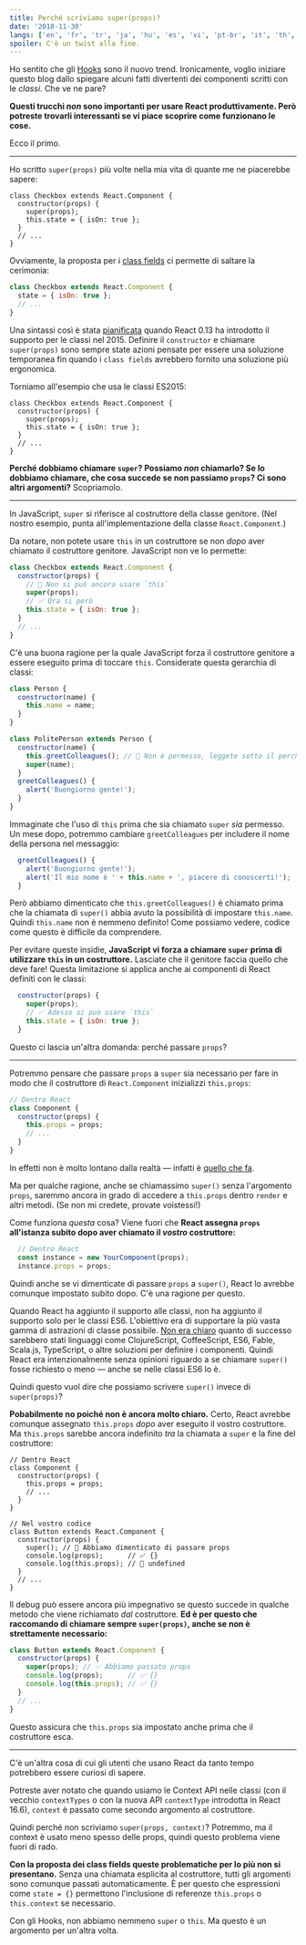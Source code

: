 ```yaml
---
title: Perché scriviamo super(props)?
date: '2018-11-30'
langs: ['en', 'fr', 'tr', 'ja', 'hu', 'es', 'vi', 'pt-br', 'it', 'th', 'my', 'ru']
spoiler: C'è un twist alla fine.
---
```



Ho sentito che gli [Hooks](https://reactjs.org/docs/hooks-intro.html) sono il nuovo trend. Ironicamente, voglio iniziare questo blog dallo spiegare alcuni fatti divertenti dei componenti scritti con le *classi*. Che ve ne pare?

**Questi trucchi *non* sono importanti per usare React produttivamente. Però potreste trovarli interessanti se vi piace scoprire come funzionano le cose.**

Ecco il primo.

---

Ho scritto `super(props)` più volte nella mia vita di quante me ne piacerebbe sapere:

```jsx{3}
class Checkbox extends React.Component {
  constructor(props) {
    super(props);
    this.state = { isOn: true };
  }
  // ...
}
```

Ovviamente, la proposta per i [class fields](https://github.com/tc39/proposal-class-fields) ci permette di saltare la cerimonia:

```jsx
class Checkbox extends React.Component {
  state = { isOn: true };
  // ...
}
```

Una sintassi così è stata [pianificata](https://reactjs.org/blog/2015/01/27/react-v0.13.0-beta-1.html#es7-property-initializers) quando React 0.13 ha introdotto il supporto per le classi nel 2015. Definire il `constructor` e chiamare `super(props)` sono sempre state azioni pensate per essere una soluzione temporanea fin quando i `class fields` avrebbero fornito una soluzione più ergonomica.

Torniamo all'esempio che usa le classi ES2015:

```jsx{3}
class Checkbox extends React.Component {
  constructor(props) {
    super(props);
    this.state = { isOn: true };
  }
  // ...
}
```

**Perché dobbiamo chiamare `super`? Possiamo *non* chiamarlo? Se lo dobbiamo chiamare, che cosa succede se non passiamo `props`? Ci sono altri argomenti?** Scopriamolo.

---

In JavaScript, `super` si riferisce al costruttore della classe genitore. (Nel nostro esempio, punta all'implementazione della classe `React.Component`.)

Da notare, non potete usare `this` in un costruttore se non *dopo* aver chiamato il costruttore genitore. JavaScript non ve lo permette:

```jsx
class Checkbox extends React.Component {
  constructor(props) {
    // 🔴 Non si può ancora usare `this`
    super(props);
    // ✅ Ora si però
    this.state = { isOn: true };
  }
  // ...
}
```

C'è una buona ragione per la quale JavaScript forza il costruttore genitore a essere eseguito prima di toccare `this`. Considerate questa gerarchia di classi:

```jsx
class Person {
  constructor(name) {
    this.name = name;
  }
}

class PolitePerson extends Person {
  constructor(name) {
    this.greetColleagues(); // 🔴 Non è permesso, leggete sotto il perché
    super(name);
  }
  greetColleagues() {
    alert('Buongiorno gente!');
  }
}
```

Immaginate che l'uso di `this` prima che sia chiamato `super` *sia* permesso. Un mese dopo, potremmo cambiare `greetColleagues` per includere il nome della persona nel messaggio:

```jsx
  greetColleagues() {
    alert('Buongiorno gente!');
    alert('Il mio nome è ' + this.name + ', piacere di conoscerti!');
  }
```

Però abbiamo dimenticato che `this.greetColleagues()` è chiamato prima che la chiamata di `super()` abbia avuto la possibilità di impostare `this.name`. Quindi `this.name` non è nemmeno definito! Come possiamo vedere, codice come questo è difficile da comprendere.

Per evitare queste insidie, **JavaScript vi forza a chiamare `super` prima di utilizzare `this` in un costruttore.** Lasciate che il genitore faccia quello che deve fare! Questa limitazione si applica anche ai componenti di React definiti con le classi:

```jsx
  constructor(props) {
    super(props);
    // ✅ Adesso si può usare `this`
    this.state = { isOn: true };
  }
```

Questo ci lascia un'altra domanda: perché passare `props`?

---

Potremmo pensare che passare `props` a `super` sia necessario per fare in modo che il costruttore di `React.Component` inizializzi `this.props`:

```jsx
// Dentro React
class Component {
  constructor(props) {
    this.props = props;
    // ...
  }
}
```

In effetti non è molto lontano dalla realtà — infatti è [quello che fa](https://github.com/facebook/react/blob/1d25aa5787d4e19704c049c3cfa985d3b5190e0d/packages/react/src/ReactBaseClasses.js#L22).

Ma per qualche ragione, anche se chiamassimo `super()` senza l'argomento `props`, saremmo ancora in grado di accedere a `this.props` dentro `render` e altri metodi. (Se non mi credete, provate voistessi!)

Come funziona *questa* cosa? Viene fuori che **React assegna `props` all'istanza subito dopo aver chiamato il *vostro* costruttore:**

```jsx
  // Dentro React
  const instance = new YourComponent(props);
  instance.props = props;
```

Quindi anche se vi dimenticate di passare `props` a `super()`, React lo avrebbe comunque impostato subito dopo. C'è una ragione per questo.

Quando React ha aggiunto il supporto alle classi, non ha aggiunto il supporto solo per le classi ES6. L'obiettivo era di supportare la più vasta gamma di astrazioni di classe possibile. [Non era chiaro](https://reactjs.org/blog/2015/01/27/react-v0.13.0-beta-1.html#other-languages) quanto di successo sarebbero stati linguaggi come ClojureScript, CoffeeScript, ES6, Fable, Scala.js, TypeScript, o altre soluzioni per definire i componenti. Quindi React era intenzionalmente senza opinioni riguardo a se chiamare `super()` fosse richiesto o meno — anche se nelle classi ES6 lo è.

Quindi questo vuol dire che possiamo scrivere `super()` invece di `super(props)`?

**Pobabilmente no poiché non è ancora molto chiaro.** Certo, React avrebbe comunque assegnato `this.props` *dopo* aver eseguito il vostro costruttore. Ma `this.props` sarebbe ancora indefinito *tra* la chiamata a `super` e la fine del costruttore:

```jsx{14}
// Dentro React
class Component {
  constructor(props) {
    this.props = props;
    // ...
  }
}

// Nel vostro codice
class Button extends React.Component {
  constructor(props) {
    super(); // 😬 Abbiamo dimenticato di passare props
    console.log(props);      // ✅ {}
    console.log(this.props); // 😬 undefined 
  }
  // ...
}
```

Il debug può essere ancora più impegnativo se questo succede in qualche metodo che viene richiamato *dal* costruttore. **Ed è per questo che raccomando di chiamare sempre `super(props)`, anche se non è strettamente necessario:**

```jsx
class Button extends React.Component {
  constructor(props) {
    super(props); // ✅ Abbiamo passato props
    console.log(props);      // ✅ {}
    console.log(this.props); // ✅ {}
  }
  // ...
}
```

Questo assicura che `this.props` sia impostato anche prima che il costruttore esca.

-----

C'è un'altra cosa di cui gli utenti che usano React da tanto tempo potrebbero essere curiosi di sapere.

Potreste aver notato che quando usiamo le Context API nelle classi (con il vecchio `contextTypes` o con la nuova API `contextType` introdotta in React 16.6), `context` è passato come secondo argomento al costruttore.

Quindi perché non scriviamo `super(props, context)`? Potremmo, ma il context è usato meno spesso delle props, quindi questo problema viene fuori di rado.

**Con la proposta dei class fields queste problematiche per lo più non si presentano.** Senza una chiamata esplicita al costruttore, tutti gli argomenti sono comunque passati automaticamente. È per questo che espressioni come `state = {}` permettono l'inclusione di referenze `this.props` o `this.context` se necessario.

Con gli Hooks, non abbiamo nemmeno `super` o `this`. Ma questo è un argomento per un'altra volta.
